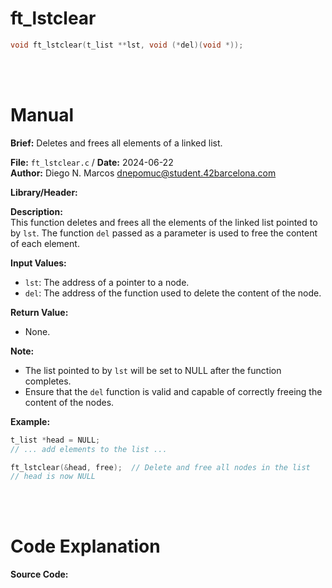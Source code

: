 # ft_lstclear
``` c 
void ft_lstclear(t_list **lst, void (*del)(void *));
```
<br>
<br>

# Manual
**Brief:**
Deletes and frees all elements of a linked list.

**File:** `ft_lstclear.c` / **Date:** 2024-06-22  
**Author:** Diego N. Marcos <dnepomuc@student.42barcelona.com>

**Library/Header:**



**Description:**  
This function deletes and frees all the elements of the linked list pointed to by `lst`. The function `del` passed as a parameter is used to free the content of each element.

**Input Values:**  
* `lst`: The address of a pointer to a node.
* `del`: The address of the function used to delete the content of the node.

**Return Value:**  
* None.

**Note:**
- The list pointed to by `lst` will be set to NULL after the function completes.
- Ensure that the `del` function is valid and capable of correctly freeing the content of the nodes.

**Example:**  
```c
t_list *head = NULL;
// ... add elements to the list ...

ft_lstclear(&head, free);  // Delete and free all nodes in the list
// head is now NULL
```

<br>
<br>

# Code Explanation
**Source Code:**
``` C


```
